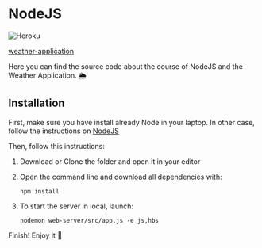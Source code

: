 # NodeJS

![Heroku](http://heroku-badge.herokuapp.com/?app=angularjs-crypto&style=flat&svg=1&root=index.html)

[weather-application](https://volpatti-weather-application.herokuapp.com)





Here you can find the source code about the course of NodeJS and the Weather Application. 🌦

## Installation

First, make sure you have install already Node in your laptop. In other case, follow the instructions on [NodeJS](https://nodejs.org/it/) 

Then, follow this instructions:

1. Download or Clone the folder and open it in your editor
2. Open the command line and download all dependencies with:
    
       npm install
        
3. To start the server in local, launch:
       
       nodemon web-server/src/app.js -e js,hbs

Finish! Enjoy it :rocket:

